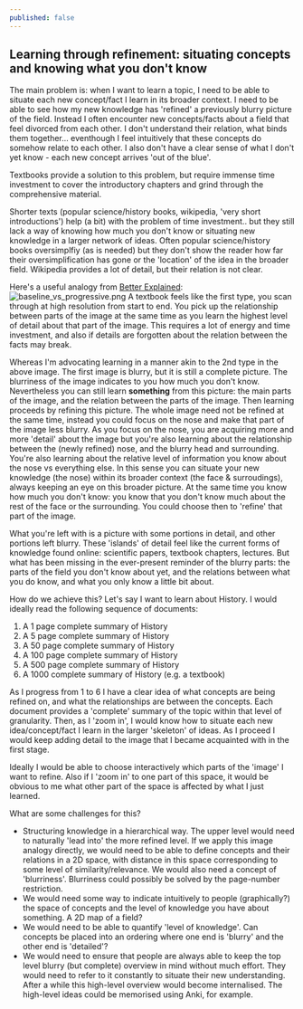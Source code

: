 ```yaml
---
published: false
---
```

## Learning through refinement: situating concepts and knowing what you don't know

The main problem is: when I want to learn a topic, I need to be able to situate each new concept/fact I learn in its broader context. I need to be able to see how my new knowledge has 'refined' a previously blurry picture of the field. Instead I often encounter new concepts/facts about a field that feel divorced from each other. I don't understand their relation, what binds them together... eventhough I feel intuitively that these concepts do somehow relate to each other. I also don't have a clear sense of what I don't yet know - each new concept arrives 'out of the blue'. 

Textbooks provide a solution to this problem, but require immense time investment to cover the introductory chapters and grind through the comprehensive material.

Shorter texts (popular science/history books, wikipedia, 'very short introductions') help (a bit) with the problem of time investment.. but they still lack a way of knowing how much you don't know or situating new knowledge in a larger network of ideas. Often popular science/history books oversimplfiy (as is needed) but they don't show the reader how far their oversimplification has gone or the 'location' of the idea in the broader field. Wikipedia provides a lot of detail, but their relation is not clear.

Here's a useful analogy from [Better Explained](https://betterexplained.com/):
![baseline_vs_progressive.png]({{site.baseurl}}/_posts/baseline_vs_progressive.png)
A textbook feels like the first type, you scan through at high resolution from start to end. You pick up the relationship between parts of the image at the same time as you learn the highest level of detail about that part of the image. This requires a lot of energy and time investment, and also if details are forgotten about the relation between the facts may break.

Whereas I'm advocating learning in a manner akin to the 2nd type in the above image. The first image is blurry, but it is still a complete picture. The blurriness of the image indicates to you how much you don't know. Nevertheless you can still learn **something** from this picture: the main parts of the image, and the relation between the parts of the image. Then learning proceeds by refining this picture. The whole image need not be refined at the same time, instead you could focus on the nose and make that part of the image less blurry. As you focus on the nose, you are acquiring more and more 'detail' about the image but you're also learning about the relationship between the (newly refined) nose, and the blurry head and surrounding. You're also learning about the relative level of information you know about the nose vs everything else. In this sense you can situate your new knowledge (the nose) within its broader context (the face & surroudings), always keeping an eye on this broader picture. At the same time you know how much you don't know: you know that you don't know much about the rest of the face or the surrounding. You could choose then to 'refine' that part of the image.

What you're left with is a picture with some portions in detail, and other portions left blurry. These 'islands' of detail feel like the current forms of knowledge found online: scientific papers, textbook chapters, lectures. But what has been missing in the ever-present reminder of the blurry parts: the parts of the field you don't know about yet, and the relations between what you do know, and what you only know a little bit about.

How do we achieve this? Let's say I want to learn about History. I would ideally read the following sequence of documents:
1. A 1 page complete summary of History
2. A 5 page complete summary of History
3. A 50 page complete summary of History
4. A 100 page complete summary of History
5. A 500 page complete summary of History
6. A 1000 complete summary of History (e.g. a textbook)

As I progress from 1 to 6 I have a clear idea of what concepts are being refined on, and what the relationships are between the concepts. Each document provides a 'complete' summary of the topic within that level of granularity. Then, as I 'zoom in', I would know how to situate each new idea/concept/fact I learn in the larger 'skeleton' of ideas. As I proceed I would keep adding detail to the image that I became acquainted with in the first stage. 

Ideally I would be able to choose interactively which parts of the 'image' I want to refine. Also if I 'zoom in' to one part of this space, it would be obvious to me what other part of the space is affected by what I just learned.

What are some challenges for this?
* Structuring knowledge in a hierarchical way. The upper level would need to naturally 'lead into' the more refined level. If we apply this image analogy directly, we would need to be able to define concepts and their relations in a 2D space, with distance in this space corresponding to some level of similarity/relevance. We would also need a concept of 'blurriness'. Blurriness could possibly be solved by the page-number restriction.
* We would need some way to indicate intuitively to people (graphically?) the space of concepts and the level of knowledge you have about something. A 2D map of a field?
* We would need to be able to quantify 'level of knowledge'. Can concepts be placed into an ordering where one end is 'blurry' and the other end is 'detailed'?
* We would need to ensure that people are always able to keep the top level blurry (but complete) overview in mind without much effort. They would need to refer to it constantly to situate their new understanding. After a while this high-level overview would become internalised. The high-level ideas could be memorised using Anki, for example.


